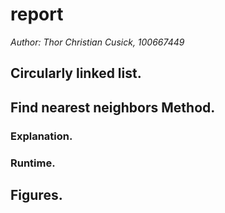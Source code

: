 # report
_Author: Thor Christian Cusick, 100667449_
## Circularly linked list. 

## Find nearest neighbors Method.

### Explanation.

### Runtime.

## Figures.